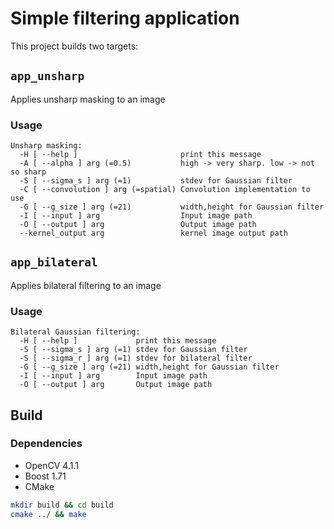 # Simple filtering application

This project builds two targets:

## `app_unsharp`

Applies unsharp masking to an image

### Usage
```
Unsharp masking:
  -H [ --help ]                       print this message
  -A [ --alpha ] arg (=0.5)           high -> very sharp. low -> not so sharp
  -S [ --sigma_s ] arg (=1)           stdev for Gaussian filter
  -C [ --convolution ] arg (=spatial) Convolution implementation to use
  -G [ --g_size ] arg (=21)           width,height for Gaussian filter
  -I [ --input ] arg                  Input image path
  -O [ --output ] arg                 Output image path
  --kernel_output arg                 kernel image output path

```

## `app_bilateral`

Applies bilateral filtering to an image

### Usage
```
Bilateral Gaussian filtering:
  -H [ --help ]             print this message
  -S [ --sigma_s ] arg (=1) stdev for Gaussian filter
  -S [ --sigma_r ] arg (=1) stdev for bilateral filter
  -G [ --g_size ] arg (=21) width,height for Gaussian filter
  -I [ --input ] arg        Input image path
  -O [ --output ] arg       Output image path
```

## Build

### Dependencies

* OpenCV 4.1.1 
* Boost 1.71
* CMake

```bash
mkdir build && cd build
cmake ../ && make
```

